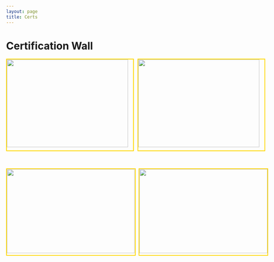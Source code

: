 ```yaml
---
layout: page
title: Certs
---
```


# Certification Wall
<html>
    <head>
        <style>
            .box1 {    
                /* background-color: black; */
                /* border: 1px solid black; */
                width: 800px;
                height: 610px;
                position: absolute;
                display: flex;       
            }
            .boxa{
                position: relative;
                border: 2px solid gold;
                height: 249px;
                width: 345px;
                margin-right: 10px;
            }
            .boxb{
                height: 273px;
                width: 384px;
                position: absolute;
                margin-top: 310px;     
                display: flex;
            }
            .display{
                height: auto;
                width: 98%;
            }
            .littleBox{
                border: 2px solid gold;
                width: 350px;
                height: 235px;
                margin-right: 8px;   
                position: relative;
            }
            .outterBox{
                height: 290px;
                width: 800px;
                position: absolute;
                margin-top:300px;
                display: flex;
            }      
        </style>
    </head>
    <body>
        <div class="box1">
            <div class="boxa">
                <img class="display" src="/projects/RPA.png">
            </div>
            <div class="boxa">
                <img class="display" src="/projects/Udemy_webstore.png">
            </div>
        </div>
        <div class="outterBox">
            <div class="littleBox">
                <img class="display" style="height:230px; width: 349px;" src="/projects/Coursera_deeplearning.png">
            </div>
            <div class="littleBox">
                <img class="display" style="height:230px; width: 350px" src="/projects/RPA_foundationTraining.png">
            </div>
        </div> 
    </body>
</html>

<br>
<br>
<br>
<br>
<br>
<br>
<br>
<br>
<br>
<br>
<br>
<br>
<br>
<br>
<br>
<br>
<br>
<br>
<br>
<br>
<br>
<br>
<!-- <br>
<br> -->
<!-- <br>
<br>
<br> -->
